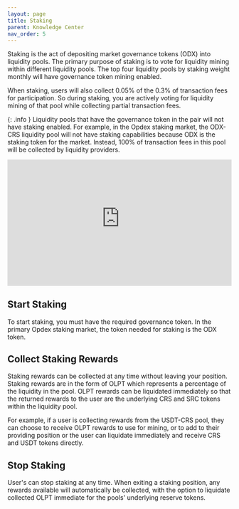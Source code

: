 ```yaml
---
layout: page
title: Staking
parent: Knowledge Center
nav_order: 5
---
```


Staking is the act of depositing market governance tokens (ODX) into liquidity pools. The primary purpose of staking is to vote for liquidity mining within different liquidity pools. The top four liquidity pools by staking weight monthly will have governance token mining enabled.

When staking, users will also collect 0.05% of the 0.3% of transaction fees for participation. So during staking, you are actively voting for liquidity mining of that pool while collecting partial transaction fees.

{: .info }
Liquidity pools that have the governance token in the pair will not have staking enabled. For example, in the Opdex staking market, the ODX-CRS liquidity pool will not have staking capabilities because ODX is the staking token for the market. Instead, 100% of transaction fees in this pool will be collected by liquidity providers.

<iframe width="100%" style="aspect-ratio: 16/9;" src="https://www.youtube-nocookie.com/embed/6hKkHaa__-s" title="YouTube video player" frameborder="0" allow="accelerometer; autoplay; clipboard-write; encrypted-media; gyroscope; picture-in-picture" allowfullscreen></iframe>

## Start Staking

To start staking, you must have the required governance token. In the primary Opdex staking market, the token needed for staking is the ODX token.

## Collect Staking Rewards

Staking rewards can be collected at any time without leaving your position. Staking rewards are in the form of OLPT which represents a percentage of the liquidity in the pool. OLPT rewards can be liquidated immediately so that the returned rewards to the user are the underlying CRS and SRC tokens within the liquidity pool.

For example, if a user is collecting rewards from the USDT-CRS pool, they can choose to receive OLPT rewards to use for mining, or to add to their providing position or the user can liquidate immediately and receive CRS and USDT tokens directly.

## Stop Staking

User's can stop staking at any time. When exiting a staking position, any rewards available will automatically be collected, with the option to liquidate collected OLPT immediate for the pools' underlying reserve tokens.
